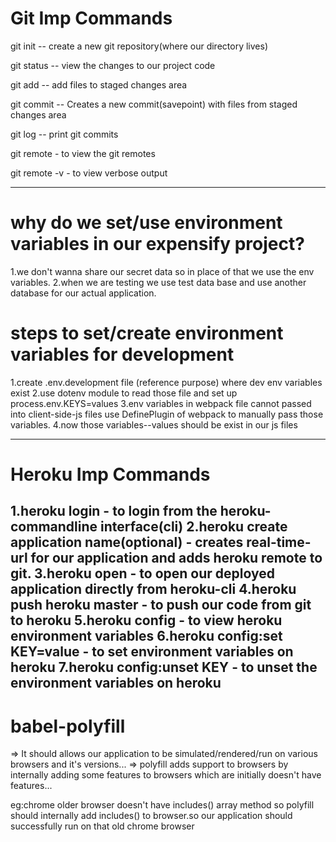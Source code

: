 # Git Imp Commands 

git init -- create a new git repository(where our directory lives)

git status -- view the changes to our project code

git add -- add files to staged changes area

git commit -- Creates a new commit(savepoint) with files from staged changes area

git log -- print git commits

git remote - to view the git remotes

git remote -v - to view verbose output

---------------------------------------------------------------------------------------
# why do we set/use environment variables in our expensify project?
1.we don't wanna share our secret data so in place of that we use the env variables.
2.when we are testing we use test data base and use another database for our actual application.

# steps to set/create environment variables for development 
1.create .env.development file (reference purpose) where dev env variables exist
2.use dotenv module to read those file and set up process.env.KEYS=values
3.env variables in webpack file cannot passed into client-side-js files use 
DefinePlugin of webpack to manually pass those variables.
4.now those variables--values should be exist in our js files

-------------------------------------------------------------------------------------------
# Heroku Imp Commands
1.heroku login - to login from the heroku-commandline interface(cli)
2.heroku create  application name(optional) - creates real-time-url for our application
 and adds heroku remote to git. 
3.heroku open - to open our deployed application directly from heroku-cli
4.heroku push heroku master - to push our code from git to heroku 
5.heroku config - to view heroku environment variables
6.heroku config:set KEY=value - to set environment variables on heroku
7.heroku config:unset KEY - to unset the environment variables on heroku 
----------------------------------------------------------------------------------------------
# babel-polyfill

=> It should allows our application to be simulated/rendered/run on various browsers and it's versions...
=> polyfill adds support to browsers by internally adding some features to browsers which are initially 
   doesn't have features...

   eg:chrome older browser doesn't have includes() array method so polyfill should internally add includes() to
      browser.so our application should successfully run on that old chrome browser  